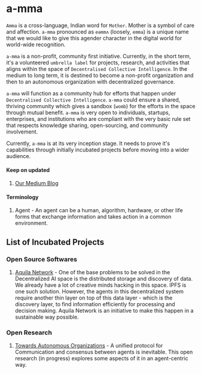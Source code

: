 # a-mma
`Amma` is a cross-language, Indian word for `Mother`. Mother is a symbol of care and affection. `a-mma` pronounced as `eəmmʌ` (loosely, `emma`) is a unique name that we would like to give this agender character in the digital world for world-wide recognition.

`a-mma` is a non-profit, community first initiative. Currently, in the short term, it's a volunteered `umbrella label` for projects, research, and activities that aligns within the space of `Decentralised Collective Intelligence`. In the medium to long term, it is destined to become a non-profit organization and then to an autonomous organization with decentralized governance.

`a-mma` will function as a community hub for efforts that happen under `Decentralised Collective Intelligence`. `a-mma` could ensure a shared, thriving community which gives a sandbox (`womb`) for the efforts in the space through mutual benefit. `a-mma` is very open to individuals, startups, enterprises, and institutions who are compliant with the very basic rule set that respects knowledge sharing, open-sourcing, and community involvement.

Currently, `a-mma` is at its very inception stage. It needs to prove it's capabilities through initially incubated projects before moving into a wider audience. 

#### Keep on updated
1. [Our Medium Blog](https://medium.com/a-mma)

#### Terminology
1. Agent - An agent can be a human, algorithm, hardware, or other life forms that exchange information and takes action in a common environment.

## List of Incubated Projects
### Open Source Softwares
1. [Aquila Network](https://github.com/Aquila-Network) - One of the base problems to be solved in the Decentralized AI space is the distributed storage and discovery of data. We already have a lot of creative minds hacking in this space. IPFS is one such solution. However, the agents in this decentralized system require another thin layer on top of this data layer - which is the discovery layer, to find information efficiently for processing and decision making. Aquila Network is an initiative to make this happen in a sustainable way possible.

### Open Research
1. [Towards Autonomous Organizations](https://github.com/a-mma/towards_autonomous_organizations) - A unified protocol for Communication and consensus between agents is inevitable. This open research (in progress) explores some aspects of it in an agent-centric way. 
